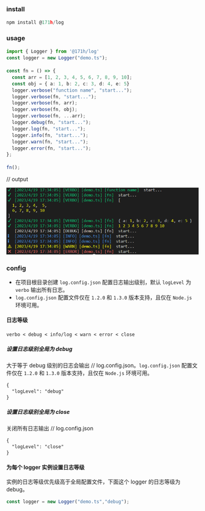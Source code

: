 ### install
```ts
npm install @171h/log
```

### usage
```ts
import { Logger } from '@171h/log'
const logger = new Logger("demo.ts");

const fn = () => {
  const arr = [1, 2, 3, 4, 5, 6, 7, 8, 9, 10];
  const obj = { a: 1, b: 2, c: 3, d: 4, e: 5}
  logger.verbose("function name", "start...");
  logger.verbose(fn, "start...");
  logger.verbose(fn, arr);
  logger.verbose(fn, obj);
  logger.verbose(fn, ...arr);
  logger.debug(fn, "start...");
  logger.log(fn, "start...");
  logger.info(fn, "start...");
  logger.warn(fn, "start...");
  logger.error(fn, "start...");
};

fn();
```
// output

![](./assets/Snipaste_2023-04-19_17-32-40.png)


### config
- 在项目根目录创建 `log.config.json` 配置日志输出级别，默认 `logLevel` 为 `verbo` 输出所有日志。
- `log.config.json` 配置文件仅在 `1.2.0` 和 `1.3.0` 版本支持，且仅在 `Node.js` 环境可用。

#### 日志等级
`verbo < debug < info/log < warn < error < close`

##### 设置日志级别全局为 debug
大于等于 debug 级别的日志会输出
// log.config.json。`log.config.json` 配置文件仅在 `1.2.0` 和 `1.3.0` 版本支持，且仅在 `Node.js` 环境可用。
```
{
  "logLevel": "debug"
}
```

##### 设置日志级别全局为 close
关闭所有日志输出
// log.config.json
```
{
  "logLevel": "close"
}
```

#### 为每个 logger 实例设置日志等级
实例的日志等级优先级高于全局配置文件，下面这个 logger 的日志等级为 debug。
```ts
const logger = new Logger("demo.ts","debug");
```
